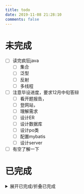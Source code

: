 ```yaml
---
title: todo
date: 2019-11-08 21:28:10
comments: false
---
```

# 未完成
- [ ] 读完疯狂java
    - [ ] 集合
    - [ ] 泛型
    - [ ] 反射
    - [ ] 多线程
- [ ] 注意毕设进度，要求12月中旬答辩
    - [ ] 看开题报告，
    - [ ] 登网站，
    - [ ] 理解需求
    - [ ] 设计ER
    - [ ] 设计数据库
    - [ ] 设计po类
    - [ ] 配置mybatis
    - [ ] 设计server
- [ ] 有空了解一下

# 已完成
<details><summary>展开已完成/折叠已完成</summary>

- [x] 添加todo页面
- [x] 修改tools页面:
    - [x] 增加，中文标点转英文标点功能
    - [x] 提供删除tab的按钮
    - [x] 格式化java代码
    - [x] 更新niuke,添加折叠功能
    - [x] 提供删除tab的按钮
    - [x] 修改tools页面，增加，中文标点转英文标点功能
    - [x] 更新tools页面中ks按钮中的正则表达式
    - [x] 更新tools页面中niuke按钮的正则表达式
    - [x] 更新FM在没有列表的时候不要关闭列表
    - [x] 添加**有空了解**标签
    - [x] 给耳机
    - [x] 更新mdKs中的正则表达式到电脑上到idea上
    - [x] 修改mdks正则:

</details>

